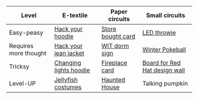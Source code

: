  **Level** | **E-textile** | **Paper circuits** | **Small circuits**
-----------|---------------|--------------------|---
Easy-peasy | [Hack your hoodie](http://bit.ly/hoodie_info) | [Store bought card](https://github.com/BlinkyFlashy/blinkyflashy/tree/master/storebought-card) | [LED throwie](http://www.instructables.com/id/LED-Throwies/?ALLSTEPS)
Requires more thought | [Hack your jean jacket](http://bit.ly/hoodie_info) | [WIT dorm sign](https://github.com/BlinkyFlashy/blinkyflashy/tree/master/WITsign) | [Winter Pokeball](https://github.com/BlinkyFlashy/blinkyflashy/tree/master/winter-pokeball)
Tricksy | [Changing lights hoodie](https://learn.adafruit.com/textile-potentiometer-hoodie/overview) | [Fireplace card](https://github.com/BlinkyFlashy/blinkyflashy/tree/master/fireplace-card) | [Board for Red Hat design wall](https://github.com/BlinkyFlashy/blinkyflashy/blob/master/designboard/README.md)
Level-UP | [Jellyfish costumes](http://www.instructables.com/howto/LED+jellyfish+costume/) | [Haunted House](https://github.com/BlinkyFlashy/blinkyflashy/tree/master/haunted-house) | Talking pumpkin
